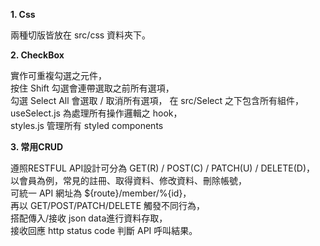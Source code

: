 **1. Css**
  
兩種切版皆放在 src/css 資料夾下。
  
  
  
  
**2. CheckBox**

實作可重複勾選之元件，  
按住 Shift 勾選會連帶選取之前所有選項，  
勾選 Select All 會選取 / 取消所有選項， 
在 src/Select 之下包含所有組件，  
useSelect.js 為處理所有操作邏輯之 hook，  
styles.js 管理所有 styled components  
  
  
  
  
**3. 常用CRUD**
  
遵照RESTFUL API設計可分為 GET(R) / POST(C) / PATCH(U) / DELETE(D)，  
以會員為例，常見的註冊、取得資料、修改資料、刪除帳號，  
可統一 API 網址為 ${route}/member/%{id}，  
再以 GET/POST/PATCH/DELETE 觸發不同行為，  
搭配傳入/接收 json data進行資料存取，  
接收回應 http status code 判斷 API 呼叫結果。  




